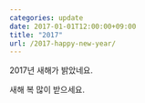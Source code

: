 ```yaml
---
categories: update
date: 2017-01-01T12:00:00+09:00
title: "2017"
url: /2017-happy-new-year/
---
```


2017년 새해가 밝았네요.

새해 복 많이 받으세요.
